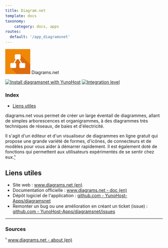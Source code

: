 ```yaml
---
title: Diagram.net
template: docs
taxonomy:
    category: docs, apps
routes:
  default: '/app_diagramsnet'
---
```


<img src="/images/diagramsnet_logo.jpg" width="80px" alt="logo de Diagrams.net"> Diagrams.net

[![Install diagramsnet with YunoHost](https://install-app.yunohost.org/install-with-yunohost.png)](https://install-app.yunohost.org/?app=diagramsnet) [![Integration level](https://dash.yunohost.org/integration/diagramsnet.svg)](https://dash.yunohost.org/appci/app/diagramsnet)

### Index

- [Liens utiles](#liens-utiles)

diagrams.net vous permet de créer un large éventail de diagrammes, allant de simples arborescences et organigrammes, à des diagrammes très techniques de réseaux, de baies et d'électricité.

Il s'agit d'un éditeur et d'un visualiseur de diagrammes en ligne gratuit qui propose une grande variété de formes, d'icônes, de connecteurs et de modèles pour vous aider à démarrer rapidement. Il est également doté de fonctions qui permettent aux utilisateurs expérimentés de se sentir chez eux.[¹](#sources)

## Liens utiles

 + Site web : [www.diagrams.net (en)](https://www.diagrams.net/index.html)
 + Documentation officielle : [www.diagrams.net - doc (en)](https://www.diagrams.net/doc/)
 + Dépôt logiciel de l'application : [github.com - YunoHost-Apps/diagramsnet](https://github.com/YunoHost-Apps/diagramsnet_ynh)
 + Remonter un bug ou une amélioration en créant un ticket (issue) : [github.com - YunoHost-Apps/diagramsnet/issues](https://github.com/YunoHost-Apps/diagramsnet_ynh/issues)

 ------

### Sources

 ¹ [www.diagrams.net - about (en)](https://www.diagrams.net/about.html)
